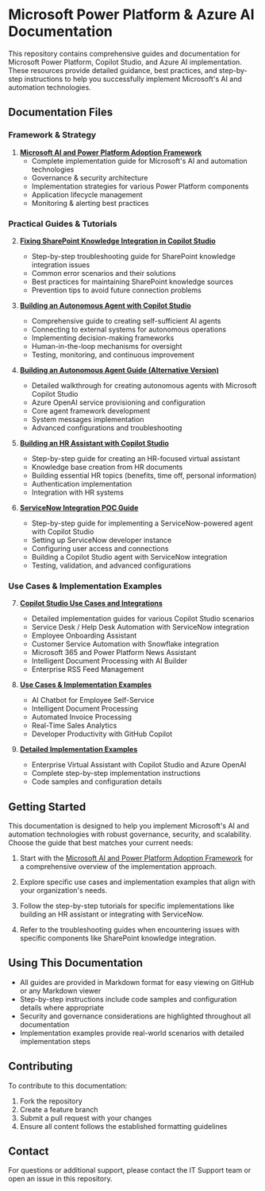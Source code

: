# Microsoft Power Platform & Azure AI Documentation

This repository contains comprehensive guides and documentation for Microsoft Power Platform, Copilot Studio, and Azure AI implementation. These resources provide detailed guidance, best practices, and step-by-step instructions to help you successfully implement Microsoft's AI and automation technologies.

## Documentation Files

### Framework & Strategy

1. **[Microsoft AI and Power Platform Adoption Framework](./ms-ai-powerplatform-framework.md)**
   - Complete implementation guide for Microsoft's AI and automation technologies
   - Governance & security architecture
   - Implementation strategies for various Power Platform components
   - Application lifecycle management
   - Monitoring & alerting best practices

### Practical Guides & Tutorials

2. **[Fixing SharePoint Knowledge Integration in Copilot Studio](./sharepoint-knowledge-fix.md)**
   - Step-by-step troubleshooting guide for SharePoint knowledge integration issues
   - Common error scenarios and their solutions
   - Best practices for maintaining SharePoint knowledge sources
   - Prevention tips to avoid future connection problems

3. **[Building an Autonomous Agent with Copilot Studio](./autonomous-agent-copilot-studio.md)**
   - Comprehensive guide to creating self-sufficient AI agents
   - Connecting to external systems for autonomous operations
   - Implementing decision-making frameworks
   - Human-in-the-loop mechanisms for oversight
   - Testing, monitoring, and continuous improvement

4. **[Building an Autonomous Agent Guide (Alternative Version)](./autonomous-agent-guide.md)**
   - Detailed walkthrough for creating autonomous agents with Microsoft Copilot Studio
   - Azure OpenAI service provisioning and configuration
   - Core agent framework development
   - System messages implementation
   - Advanced configurations and troubleshooting

5. **[Building an HR Assistant with Copilot Studio](./hr-copilot-studio-guide.md)**
   - Step-by-step guide for creating an HR-focused virtual assistant
   - Knowledge base creation from HR documents
   - Building essential HR topics (benefits, time off, personal information)
   - Authentication implementation
   - Integration with HR systems

6. **[ServiceNow Integration POC Guide](./servicenow-copilot-poc.md)**
   - Step-by-step guide for implementing a ServiceNow-powered agent with Copilot Studio
   - Setting up ServiceNow developer instance
   - Configuring user access and connections
   - Building a Copilot Studio agent with ServiceNow integration
   - Testing, validation, and advanced configurations

### Use Cases & Implementation Examples

7. **[Copilot Studio Use Cases and Integrations](./copilot-studio-use-cases.md)**
   - Detailed implementation guides for various Copilot Studio scenarios
   - Service Desk / Help Desk Automation with ServiceNow integration
   - Employee Onboarding Assistant
   - Customer Service Automation with Snowflake integration
   - Microsoft 365 and Power Platform News Assistant
   - Intelligent Document Processing with AI Builder
   - Enterprise RSS Feed Management

8. **[Use Cases & Implementation Examples](./use-cases.md)**
   - AI Chatbot for Employee Self-Service
   - Intelligent Document Processing
   - Automated Invoice Processing
   - Real-Time Sales Analytics
   - Developer Productivity with GitHub Copilot

9. **[Detailed Implementation Examples](./use-cases-implementation.md)**
   - Enterprise Virtual Assistant with Copilot Studio and Azure OpenAI
   - Complete step-by-step implementation instructions
   - Code samples and configuration details

## Getting Started

This documentation is designed to help you implement Microsoft's AI and automation technologies with robust governance, security, and scalability. Choose the guide that best matches your current needs:

1. Start with the [Microsoft AI and Power Platform Adoption Framework](./ms-ai-powerplatform-framework.md) for a comprehensive overview of the implementation approach.

2. Explore specific use cases and implementation examples that align with your organization's needs.

3. Follow the step-by-step tutorials for specific implementations like building an HR assistant or integrating with ServiceNow.

4. Refer to the troubleshooting guides when encountering issues with specific components like SharePoint knowledge integration.

## Using This Documentation

- All guides are provided in Markdown format for easy viewing on GitHub or any Markdown viewer
- Step-by-step instructions include code samples and configuration details where appropriate
- Security and governance considerations are highlighted throughout all documentation
- Implementation examples provide real-world scenarios with detailed implementation steps

## Contributing

To contribute to this documentation:

1. Fork the repository
2. Create a feature branch
3. Submit a pull request with your changes
4. Ensure all content follows the established formatting guidelines

## Contact

For questions or additional support, please contact the IT Support team or open an issue in this repository.
